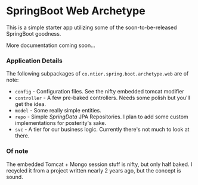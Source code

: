 # SpringBoot Web Archetype

This is a simple starter app utilizing some of the soon-to-be-released SpringBoot goodness. 

More documentation coming soon... 

### Application Details

The following subpackages of `co.ntier.spring.boot.archetype.web` are of note:

* `config` - Configuration files. See the nifty embedded tomcat modifier
* `controller` - A few pre-baked controllers. Needs some polish but you'll get the idea.
* `model` - Some really simple entities. 
* `repo` - Simple *SpringData* JPA Repositories. I plan to add some custom implementations for posterity's sake.
* `svc` - A tier for our business logic. Currently there's not much to look at there. 

### Of note

The embedded Tomcat + Mongo session stuff is nifty, but only half baked. I recycled it from a project written nearly 2 years ago, but the concept is sound. 